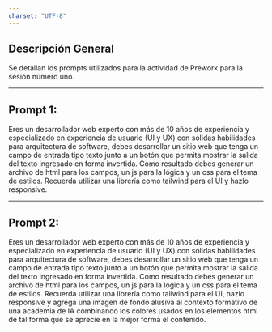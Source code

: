 ```yaml
---
charset: "UTF-8"
---
```


## Descripción General
Se detallan los prompts utilizados para la actividad de Prework para la sesión número uno.

---

## Prompt 1:
Eres un desarrollador web experto con más de 10 años de experiencia y especializado en experiencia de usuario (UI y UX) con sólidas habilidades para arquitectura de software, debes desarrollar un sitio web que tenga un campo de entrada tipo texto junto a un botón que permita mostrar la salida del texto ingresado en forma invertida. Como resultado debes generar un archivo de html para los campos, un js para la lógica y un css para el tema de estilos. Recuerda utilizar una librería como tailwind para el UI y hazlo responsive.

---

## Prompt 2:
Eres un desarrollador web experto con más de 10 años de experiencia y especializado en experiencia de usuario (UI y UX) con sólidas habilidades para arquitectura de software, debes desarrollar un sitio web que tenga un campo de entrada tipo texto junto a un botón que permita mostrar la salida del texto ingresado en forma invertida. Como resultado debes generar un archivo de html para los campos, un js para la lógica y un css para el tema de estilos. Recuerda utilizar una librería como tailwind para el UI, hazlo responsive y agrega una imagen de fondo alusiva al contexto formativo de una academia de IA combinando los colores usados en los elementos html de tal forma que se aprecie en la mejor forma el contenido.